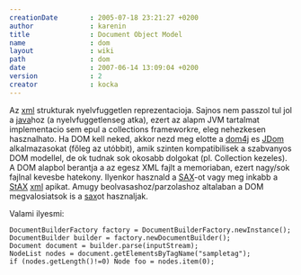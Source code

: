 ```yaml
---
creationDate        : 2005-07-18 23:21:27 +0200 
author              : karenin 
title               : Document Object Model 
name                : dom 
layout              : wiki 
path                : dom 
date                : 2007-06-14 13:09:04 +0200 
version             : 2 
creator             : kocka 
---
```

Az [xml](XML.html) strukturak nyelvfuggetlen reprezentacioja. Sajnos nem passzol tul jol a [java](java.html)hoz (a nyelvfuggetlenseg atka), ezert az alapm JVM tartalmat implementacio sem epul a collections frameworkre, eleg nehezkesen hasznalhato.
Ha DOM kell neked, akkor nezd meg elotte a [dom4j](dom4j.html) es [JDom](jdom.html) alkalmazasokat (főleg az utóbbit), amik szinten kompatibilisek a szabvanyos DOM modellel, de ok tudnak sok okosabb dolgokat (pl. Collection kezeles).
A DOM alapbol berantja a az egesz XML fajlt a memoriaban, ezert nagy/sok fajlnal kevesbe hatekony. Ilyenkor hasznald a [SAX](sax.html)-ot vagy meg inkabb a [StAX](StAX.html)  [xml](XML.html) apikat. Amugy beolvasashoz/parzolashoz altalaban a DOM megvalosiatsok is a [sax](sax.html)ot hasznaljak.

Valami ilyesmi:
```
DocumentBuilderFactory factory = DocumentBuilderFactory.newInstance();
DocumentBuilder builder = factory.newDocumentBuilder();
Document document = builder.parse(inputStream);
NodeList nodes = document.getElementsByTagName("sampletag");
if (nodes.getLength()!=0) Node foo = nodes.item(0);
```
